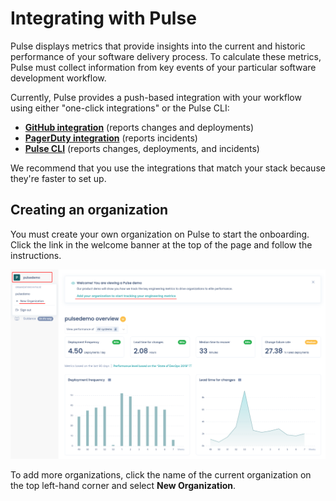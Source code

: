 # Integrating with Pulse

Pulse displays metrics that provide insights into the current and historic performance of your software delivery process. To calculate these metrics, Pulse must collect information from key events of your particular software development workflow.

Currently, Pulse provides a push-based integration with your workflow using either "one-click integrations" or the Pulse CLI:

-   **[GitHub integration](one-click-integrations.md#github)** (reports changes and deployments)
-   **[PagerDuty integration](one-click-integrations.md#pagerduty)** (reports incidents)
-   **[Pulse CLI](cli/installing-the-pulse-cli.md)** (reports changes, deployments, and incidents)

We recommend that you use the integrations that match your stack because they're faster to set up.

## Creating an organization

You must create your own organization on Pulse to start the onboarding. Click the link in the welcome banner at the top of the page and follow the instructions.

![Adding a new organization on Pulse](images/organization-add.png)

To add more organizations, click the name of the current organization on the top left-hand corner and select **New Organization**.
